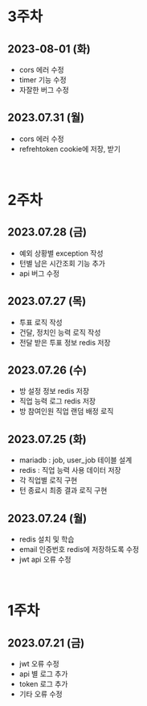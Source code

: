 # 3주차
## 2023-08-01 (화)
- cors 에러 수정
- timer 기능 수정
- 자잘한 버그 수정

## 2023.07.31 (월)
- cors 에러 수정
- refrehtoken cookie에 저장, 받기

<br>

# 2주차
## 2023.07.28 (금)
- 예외 상황별 exception 작성
- 턴별 남은 시간조회 기능 추가
- api 버그 수정

## 2023.07.27 (목)
- 투표 로직 작성
- 건달, 정치인 능력 로직 작성
- 전달 받은 투표 정보 redis 저장

## 2023.07.26 (수)
- 방 설정 정보 redis 저장
- 직업 능력 로그 redis 저장
- 방 참여인원 직업 랜덤 배정 로직

## 2023.07.25 (화)
- mariadb : job, user_job 테이블 설계
- redis : 직업 능력 사용 데이터 저장
- 각 직업별 로직 구현
- 턴 종료시 최종 결과 로직 구현

## 2023.07.24 (월)
- redis 설치 및 학습
- email 인증번호 redis에 저장하도록 수정
- jwt api 오류 수정

<br>

# 1주차
## 2023.07.21 (금)
- jwt 오류 수정
- api 별 로그 추가
- token 로그 추가
- 기타 오류 수정
